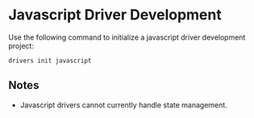 # Javascript Driver Development

Use the following command to initialize a javascript driver development project:

```
drivers init javascript
```

## Notes

* Javascript drivers cannot currently handle state management.
